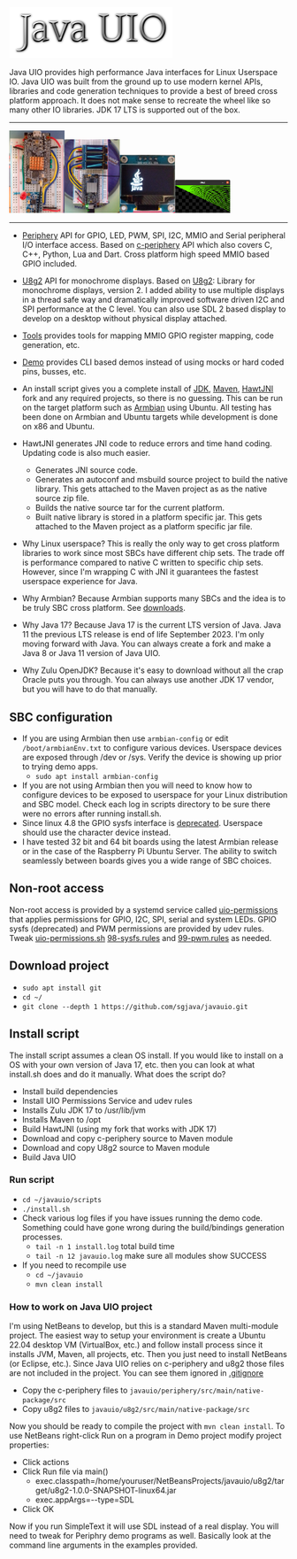![Title](images/title.png)

Java UIO provides high performance Java interfaces for Linux Userspace IO. Java
UIO was built from the ground up to use modern kernel APIs, libraries and code
generation techniques to provide a best of breed cross platform approach. It
does not make sense to recreate the wheel like so many other IO libraries. JDK
17 LTS is supported out of the box.
***
<img src="periphery/images/periphery.png" width="100"/><img src="u8g2/images/u8g2.jpg" width="100"/><img src="u8g2/images/java.png" width="100"/><img src="u8g2/images/sdl.png" width="100"/>
***
* [Periphery](https://github.com/sgjava/javauio/tree/main/periphery) API for
GPIO, LED, PWM, SPI, I2C, MMIO and Serial peripheral I/O interface access. Based
on [c-periphery](https://github.com/vsergeev/c-periphery) API which also covers
C, C++, Python, Lua and Dart. Cross platform high speed MMIO based GPIO included.
* [U8g2](https://github.com/sgjava/javauio/tree/main/u8g2) API for monochrome
displays. Based on [U8g2](https://github.com/olikraus/u8g2): Library for
monochrome displays, version 2. I added ability to use multiple displays in a
thread safe way and dramatically improved software driven I2C and SPI performance
at the C level. You can also use SDL 2 based display to develop on a desktop without
physical display attached.
* [Tools](https://github.com/sgjava/javauio/tree/main/tools) provides tools
for mapping MMIO GPIO register mapping, code generation, etc.
* [Demo](https://github.com/sgjava/javauio/tree/main/demo) provides CLI based
demos instead of using mocks or hard coded pins, busses, etc.

* An install script gives you a complete install of [JDK](https://www.azul.com/products/core),
[Maven](https://maven.apache.org), [HawtJNI](https://github.com/fusesource/hawtjni)
fork and any required projects, so there is no guessing. This can be run on the target platform
such as [Armbian](https://www.armbian.com) using Ubuntu. All testing has been done on
Armbian and Ubuntu targets while development is done on x86 and Ubuntu.
* HawtJNI generates JNI code to reduce errors and time hand coding. Updating code
is also much easier.
    * Generates JNI source code.
    * Generates an autoconf and msbuild source project to build the native library.
This gets attached to the Maven project as as the native source zip file.
    * Builds the native source tar for the current platform.
    * Built native library is stored in a platform specific jar. This gets attached
to the Maven project as a platform specific jar file.
* Why Linux userspace? This is really the only way to get cross platform
libraries to work since most SBCs have different chip sets. The trade off is
performance compared to native C written to specific chip sets. However, since
I'm wrapping C with JNI it guarantees the fastest userspace experience for Java.
* Why Armbian? Because Armbian supports many SBCs and the idea is to be truly
SBC cross platform. See [downloads](https://www.armbian.com/download).
* Why Java 17? Because Java 17 is the current LTS version of Java. Java 11 the
previous LTS release is end of life September 2023. I'm only moving forward
with Java. You can always create a fork and make a Java 8 or Java 11 version of
Java UIO.
* Why Zulu OpenJDK? Because it's easy to download without all the crap Oracle
puts you through. You can always use another JDK 17 vendor, but you will have to
do that manually.

## SBC configuration
* If you are using Armbian then use `armbian-config` or edit `/boot/armbianEnv.txt`
to configure various devices. Userspace devices are exposed through /dev or
/sys. Verify the device is showing up prior to trying demo apps.
    * `sudo apt install armbian-config`
* If you are not using Armbian then you will need to know how to configure
devices to be exposed to userspace for your Linux distribution and SBC model.
Check each log in scripts directory to be sure there were no errors after running
install.sh.
* Since linux 4.8 the GPIO sysfs interface is [deprecated](https://www.kernel.org/doc/html/latest/admin-guide/gpio/sysfs.html).
Userspace should use the character device instead.
* I have tested 32 bit and 64 bit boards using the latest Armbian release or in
the case of the Raspberry Pi Ubuntu Server. The ability to switch seamlessly
between boards gives you a wide range of SBC choices.

## Non-root access
Non-root access is provided by a systemd service called [uio-permissions](https://github.com/sgjava/javauio/blob/6ea3ef5155f3158d92eb16b5f428372ec8adda3d/scripts/install.sh#L44) that
applies permissions for GPIO, I2C, SPI, serial and system LEDs. GPIO
sysfs (deprecated) and PWM permissions are provided by udev rules. Tweak [uio-permissions.sh](https://github.com/sgjava/javauio/blob/main/scripts/uio-permissions.sh)
[98-sysfs.rules](https://github.com/sgjava/javauio/blob/main/scripts/98-sysfs.rules) and
[99-pwm.rules](https://github.com/sgjava/javauio/blob/main/scripts/99-pwm.rules)
as needed.

## Download project
* `sudo apt install git`
* `cd ~/`
* `git clone --depth 1 https://github.com/sgjava/javauio.git`

## Install script
The install script assumes a clean OS install. If you would like to install on
a OS with your own version of Java 17, etc. then you can look at what install.sh
does and do it manually. What does the script do?
* Install build dependencies
* Install UIO Permissions Service and udev rules
* Installs Zulu JDK 17 to /usr/lib/jvm
* Installs Maven to /opt
* Build HawtJNI (using my fork that works with JDK 17)
* Download and copy c-periphery source to Maven module
* Download and copy U8g2 source to Maven module
* Build Java UIO

### Run script
* `cd ~/javauio/scripts`
* `./install.sh`
* Check various log files if you have issues running the demo code. Something
could have gone wrong during the build/bindings generation processes.
    * `tail -n 1 install.log` total build time
    * `tail -n 12 javauio.log` make sure all modules show SUCCESS
* If you need to recompile use
    * `cd ~/javauio`
    * `mvn clean install`

### How to work on Java UIO project
I'm using NetBeans to develop, but this is a standard Maven multi-module project.
The easiest way to setup your environment is create a Ubuntu 22.04 desktop VM
(VirtualBox, etc.) and follow install process since it installs JVM, Maven, all
projects, etc. Then you just need to install NetBeans (or Eclipse, etc.).
Since Java UIO relies on c-periphery and u8g2 those files are not included in the
project. You can see them ignored in [.gitignore](https://github.com/sgjava/javauio/blob/3779bd600664379d12bc413366ee9f9a883413c2/.gitignore#L12)
* Copy the c-periphery files to `javauio/periphery/src/main/native-package/src`
* Copy u8g2 files to `javauio/u8g2/src/main/native-package/src`

Now you should be ready to compile the project with `mvn clean install`. To use
NetBeans right-click Run on a program in Demo project modify project properties:
* Click actions
* Click Run file via main()
    * exec.classpath=/home/youruser/NetBeansProjects/javauio/u8g2/target/u8g2-1.0.0-SNAPSHOT-linux64.jar
    * exec.appArgs=--type=SDL
 * Click OK

Now if you run SimpleText it will use SDL instead of a real display. You will
need to tweak for Periphry demo programs as well. Basically look at the command
line arguments in the examples provided.